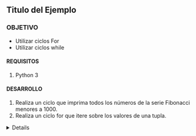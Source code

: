  	
## Titulo del Ejemplo 

### OBJETIVO 

- Utilizar ciclos For
- Utilizar ciclos while

#### REQUISITOS 

1. Python 3

#### DESARROLLO
1. Realiza un ciclo que imprima todos los números de la serie Fibonacci menores a 1000.
2. Realiza un ciclo for que itere sobre los valores de una tupla.
<details>
	Código
	num1 = 1
	num2 = 1
	while num2 < 1000:
		print (num2) 
		a = num1 + num2
		num2 = num1
		num1 = a


	t1 = (0,1,2,3,4, 5,6)
	for dato in t1:
		print(dato)
</details> 


